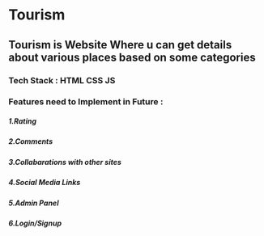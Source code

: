 # Tourism
## Tourism is Website Where u can get details about various places based on some categories

### Tech Stack : HTML CSS JS
### Features need to Implement in Future : 
#####  1.Rating
#####  2.Comments
#####  3.Collabarations with other sites
#####  4.Social Media Links
#####  5.Admin Panel
#####  6.Login/Signup
